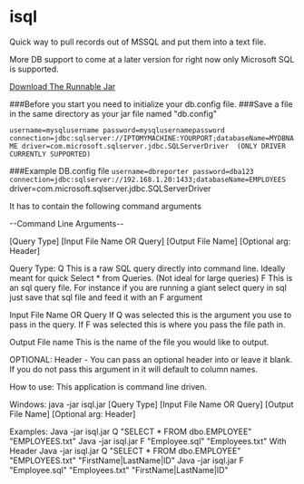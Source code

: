 # isql
Quick way to pull records out of MSSQL and put them into a text file.

More DB support to come at a later version for right now only Microsoft SQL is supported.

<a href="https://files.fm/f/key3qdsr">Download The Runnable Jar</a>

###Before you start you need to initialize your db.config file.
###Save a file in  the same directory as your jar file named "db.config"

`username=mysqlusername
password=mysqlusernamepassword
connection=jdbc:sqlserver://IPTOMYMACHINE:YOURPORT;databaseName=MYDBNAME
driver=com.microsoft.sqlserver.jdbc.SQLServerDriver  (ONLY DRIVER CURRENTLY SUPPORTED)`

###Example DB.config file
  `username=dbreporter
  password=dba123
  connection=jdbc:sqlserver://192.168.1.20:1433;databaseName=EMPLOYEES`
  driver=com.microsoft.sqlserver.jdbc.SQLServerDriver

It has to contain the following command arguments

--Command Line Arguments--

[Query Type] [Input File Name OR Query] [Output File Name] [Optional arg: Header]

Query Type:
  Q This is a raw SQL query directly into command line. Ideally meant for quick Select * from Queries. (Not ideal for large queries)
  F This is an sql query file. For instance if you are running a giant select query in sql just save that sql file and feed it with an F argument

Input File Name OR Query
  If Q was selected this is the argument you use to pass in the query.
  If F was selected this is where you pass the file path in.

Output File name
  This is the name of the file you would like to output.
  
OPTIONAL:
  Header - You can pass an optional header into or leave it blank. If you do not pass this argument in it will default to column names.

How to use:
  This application is command line driven.
  
  Windows:
    java -jar isql.jar [Query Type] [Input File Name OR Query] [Output File Name] [Optional arg: Header]

Examples:
    Java -jar isql.jar Q "SELECT * FROM dbo.EMPLOYEE" "EMPLOYEES.txt"
    Java -jar isql.jar F "Employee.sql" "Employees.txt"
With Header
    Java -jar isql.jar Q "SELECT * FROM dbo.EMPLOYEE" "EMPLOYEES.txt" "FirstName|LastName|ID"
    Java -jar isql.jar F "Employee.sql" "Employees.txt" "FirstName|LastName|ID"
